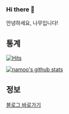 ### Hi there 👋

안녕하세요, 나무입니다!

<!--![프로필 헤더](/header.png)-->
## 통계
[![Hits](https://hits.seeyoufarm.com/api/count/incr/badge.svg?url=https%3A%2F%2Fgithub.com%2Fnamooplus&count_bg=%2379C83D&title_bg=%234D4D4D&icon=&icon_color=%23E7E7E7&title=hits&edge_flat=false)](https://hits.seeyoufarm.com)

[![namoo's github stats](https://github-readme-stats.vercel.app/api?username=namooplus)](https://github.com/anuraghazra/github-readme-stats)
<!--
**namooplus/namooplus** is a ✨ _special_ ✨ repository because its `README.md` (this file) appears on your GitHub profile.

Here are some ideas to get you started:

- 🔭 I’m currently working on ...
- 🌱 I’m currently learning ...
- 👯 I’m looking to collaborate on ...
- 🤔 I’m looking for help with ...
- 💬 Ask me about ...
- 📫 How to reach me: ...
- 😄 Pronouns: ...
- ⚡ Fun fact: ...
-->

## 정보
[블로그 바로가기](https://namooplus.github.io/)
